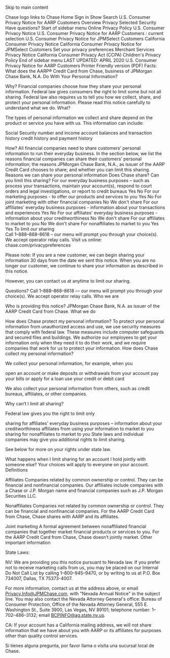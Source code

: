Skip to main content
 
Chase logo links to Chase Home
Sign in 
Show Search
U.S. Consumer Privacy Notice for AARP Customers
Overview
Privacy
Selected
Security
Have questions?
Start of sidebar menu
Online Privacy Policy
U.S. Consumer Privacy Notice
U.S. Consumer Privacy Notice for AARP Customers
: current selection
U.S. Consumer Privacy Notice for JPMSelect Customers
California Consumer Privacy Notice
California Consumer Privacy Notice for JPMSelect Customers
Set your privacy preferences
Merchant Services Privacy Notice
California Consumer Privacy Act (CCPA)
Children's Privacy Policy
End of sidebar menu
LAST UPDATED: APRIL 2020
U.S. Consumer Privacy Notice for AARP Customers
Printer Friendly version (PDF)
Facts: What does the AARP® Credit Card from Chase, business of JPMorgan Chase Bank, N.A. Do With Your Personal Information?

Why?	Financial companies choose how they share your personal information. Federal law gives consumers the right to limit some but not all sharing. Federal law also requires us to tell you how we collect, share, and protect your personal information. Please read this notice carefully to understand what we do.
What?	

The types of personal information we collect and share depend on the product or service you have with us. This information can include:

Social Security number and income
account balances and transaction history
credit history and payment history


How?	All financial companies need to share customers’ personal information to run their everyday business. In the section below, we list the reasons financial companies can share their customers’ personal information; the reasons JPMorgan Chase Bank, N.A., as issuer of the AARP Credit Card chooses to share; and whether you can limit this sharing.
Reasons we can share your personal information	Does Chase share?	Can you limit this sharing?
For our everyday business purposes – such as process your transactions, maintain your account(s), respond to court orders and legal investigations, or report to credit bureaus	Yes	No
For our marketing purposes - to offer our products and services to you	Yes	No
For joint marketing with other financial companies	No	We don't share
For our affiliates' everyday business purposes - information about your transactions and experiences	Yes	No
For our affiliates' everyday business purposes - information about your creditworthiness	No	We don't share
For our affiliates to market to you	No	We don't share
For nonaffiliates to market to you	Yes	Yes
To limit our sharing	
Call 1–888–868–8618 – our menu will prompt you through your choice(s). We accept operator relay calls.
Visit us online: chase.com/privacypreferences

Please note:
If you are a new customer, we can begin sharing your information 30 days from the date we sent this notice. When you are no longer our customer, we continue to share your information as described in this notice.




However, you can contact us at anytime to limit our sharing.


Questions?	Call 1–888–868–8618 — our menu will prompt you through your choice(s). We accept operator relay calls.
Who we are

Who is providing this notice?	JPMorgan Chase Bank, N.A. as issuer of the AARP Credit Card from Chase.
What we do

How does Chase protect my personal information?	To protect your personal information from unauthorized access and use, we use security measures that comply with federal law. These measures include computer safeguards and secured files and buildings. We authorize our employees to get your information only when they need it to do their work, and we require companies that work for us to protect your information.
How does Chase collect my personal information?	

We collect your personal information, for example, when you

open an account or make deposits or withdrawals from your account
pay your bills or apply for a loan
use your credit or debit card

We also collect your personal information from others, such as credit bureaus, affiliates, or other companies.


Why can’t I limit all sharing?	

Federal law gives you the right to limit only

sharing for affiliates' everyday business purposes – information about your creditworthiness
affiliates from using your information to market to you
sharing for nonaffiliates to market to you
State laws and individual companies may give you additional rights to limit sharing.

See below for more on your rights under state law.


What happens when I limit sharing for an account I hold jointly with someone else?	Your choices will apply to everyone on your account.
Definitions

Affiliates	Companies related by common ownership or control. They can be financial and nonfinancial companies.
Our affiliates include companies with a Chase or J.P. Morgan name and financial companies such as J.P. Morgan Securities LLC.

Nonaffiliates	Companies not related by common ownership or control. They can be financial and nonfinancial companies.
For the AARP Credit Card from Chase, Chase shares with AARP and its affiliates.

Joint marketing	A formal agreement between nonaffiliated financial companies that together market financial products or services to you.
For the AARP Credit Card from Chase, Chase doesn’t jointly market.
Other important information



State Laws:




NV: We are providing you this notice pursuant to Nevada law. If you prefer not to receive marketing calls from us, you may be placed on our Internal Do Not Call List by calling 1–800–945–9470, or by writing to us at P.O. Box 734007, Dallas, TX 75373-4007.




For more information, contact us at the address above, or email Privacy.Info@JPMChase.com, with "Nevada Annual Notice" in the subject line. You may also contact the Nevada Attorney General's office: Bureau of Consumer Protection, Office of the Nevada Attorney General, 555 E. Washington St., Suite 3900, Las Vegas, NV 89101; telephone number: 1–702–486–3132; email BCPINFO@ag.state.nv.us.




CA: If your account has a California mailing address, we will not share information that we have about you with AARP or its affiliates for purposes other than quality control services.




Si tienes alguna pregunta, por favor llama o visita una sucursal local de Chase.